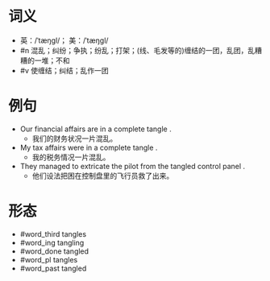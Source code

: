 # 词义
- 英：/ˈtæŋɡl/； 美：/ˈtæŋɡl/
- #n 混乱；纠纷；争执；纷乱；打架；(线、毛发等的)缠结的一团，乱团，乱糟糟的一堆；不和
- #v 使缠结；纠结；乱作一团
# 例句
- Our financial affairs are in a complete tangle .
	- 我们的财务状况一片混乱。
- My tax affairs were in a complete tangle .
	- 我的税务情况一片混乱。
- They managed to extricate the pilot from the tangled control panel .
	- 他们设法把困在控制盘里的飞行员救了出来。
# 形态
- #word_third tangles
- #word_ing tangling
- #word_done tangled
- #word_pl tangles
- #word_past tangled
